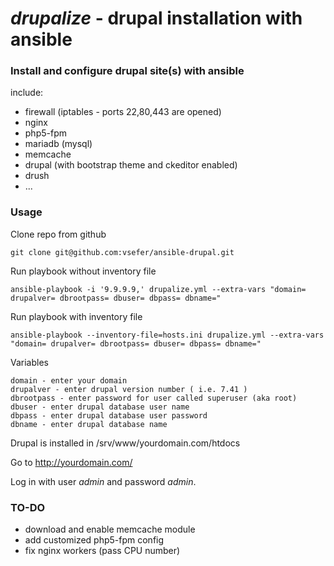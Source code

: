 _drupalize_ - drupal installation with ansible
=========

### Install and configure drupal site(s) with ansible

include:

* firewall (iptables - ports 22,80,443 are opened)
* nginx
* php5-fpm
* mariadb (mysql)
* memcache
* drupal (with bootstrap theme and ckeditor enabled)
* drush
* ...

### Usage

Clone repo from github

```
git clone git@github.com:vsefer/ansible-drupal.git
```

Run playbook without inventory file

```
ansible-playbook -i '9.9.9.9,' drupalize.yml --extra-vars "domain= drupalver= dbrootpass= dbuser= dbpass= dbname="
```

Run playbook with inventory file

```
ansible-playbook --inventory-file=hosts.ini drupalize.yml --extra-vars "domain= drupalver= dbrootpass= dbuser= dbpass= dbname="
```

Variables

```
domain - enter your domain 
drupalver - enter drupal version number ( i.e. 7.41 )
dbrootpass - enter password for user called superuser (aka root)
dbuser - enter drupal database user name
dbpass - enter drupal database user password
dbname - enter drupal database name
```

Drupal is installed in /srv/www/yourdomain.com/htdocs

Go to http://yourdomain.com/

Log in with user *admin* and password *admin*.

### TO-DO

* download and enable memcache module
* add customized php5-fpm config
* fix nginx workers (pass CPU number)
